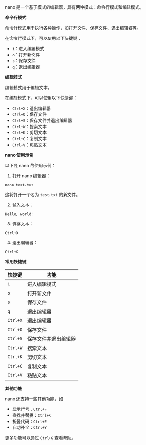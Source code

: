 nano 是一个基于模式的编辑器，具有两种模式：命令行模式和编辑模式。

**命令行模式**

命令行模式用于执行各种操作，如打开文件、保存文件、退出编辑器等。

在命令行模式下，可以使用以下快捷键：

* `i`：进入编辑模式
* `o`：打开新文件
* `s`：保存文件
* `q`：退出编辑器

**编辑模式**

编辑模式用于编辑文本。

在编辑模式下，可以使用以下快捷键：

* `Ctrl+X`：退出编辑器
* `Ctrl+O`：保存文件
* `Ctrl+S`：保存文件并退出编辑器
* `Ctrl+W`：搜索文本
* `Ctrl+K`：剪切文本
* `Ctrl+C`：复制文本
* `Ctrl+V`：粘贴文本

**nano 使用示例**

以下是 nano 的使用示例：

1. 打开 nano 编辑器：

```
nano test.txt
```

这将打开一个名为 `test.txt` 的新文件。

2. 输入文本：

```
Hello, world!
```

3. 保存文本：

```
Ctrl+O
```

4. 退出编辑器：

```
Ctrl+X
```

**常用快捷键**

| 快捷键 | 功能 |
|---|---|
| `i` | 进入编辑模式 |
| `o` | 打开新文件 |
| `s` | 保存文件 |
| `q` | 退出编辑器 |
| `Ctrl+X` | 退出编辑器 |
| `Ctrl+O` | 保存文件 |
| `Ctrl+S` | 保存文件并退出编辑器 |
| `Ctrl+W` | 搜索文本 |
| `Ctrl+K` | 剪切文本 |
| `Ctrl+C` | 复制文本 |
| `Ctrl+V` | 粘贴文本 |

**其他功能**

nano 还支持一些其他功能，如：

* 显示行号：`Ctrl+F`
* 查找并替换：`Ctrl+R`
* 折叠代码：`Ctrl+E`
* 自动补全：`Ctrl+Y`

更多功能可以通过 `Ctrl+G` 查看帮助。